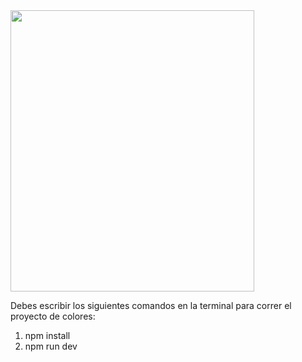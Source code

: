<img src="https://github.com/btomasmaiochi/Parcial-FrontendIII-DH/assets/86260963/0f971623-e579-4915-a9d0-0cbb3acd0f8d" width="390" height="450">

Debes escribir los siguientes comandos en la terminal para correr el proyecto de colores:
1) npm install
2) npm run dev
